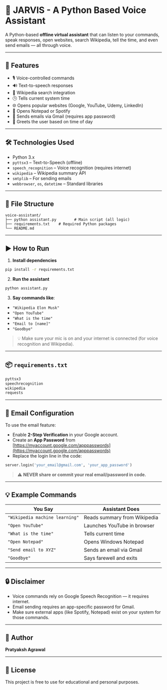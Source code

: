 # 🧠 JARVIS - A Python Based Voice Assistant

A Python-based **offline virtual assistant** that can listen to your commands, speak responses, open websites, search Wikipedia, tell the time, and even send emails — all through voice.

---

## 🚀 Features

- 🎙️ Voice-controlled commands
- 🔊 Text-to-speech responses
- 🧾 Wikipedia search integration
- 🕒 Tells current system time
- 🌐 Opens popular websites (Google, YouTube, Udemy, LinkedIn)
- 📝 Opens Notepad or Spotify
- 📧 Sends emails via Gmail (requires app password)
- 🎤 Greets the user based on time of day

---

## 🛠️ Technologies Used

- Python 3.x
- `pyttsx3` – Text-to-Speech (offline)
- `speech_recognition` – Voice recognition (requires internet)
- `wikipedia` – Wikipedia summary API
- `smtplib` – For sending emails
- `webbrowser`, `os`, `datetime` – Standard libraries

---

## 📁 File Structure

```
voice-assistant/
├── python assistant.py        # Main script (all logic)
├── requirements.txt    # Required Python packages
└── README.md           
```

---

## ▶️ How to Run

1. **Install dependencies**

```bash
pip install -r requirements.txt
```

2. **Run the assistant**

```bash
python assistant.py
```

3. **Say commands like**:
- `"Wikipedia Elon Musk"`
- `"Open YouTube"`
- `"What is the time"`
- `"Email to [name]"`
- `"Goodbye"`

> 💡 Make sure your mic is on and your internet is connected (for voice recognition and Wikipedia).

---

## 📦 `requirements.txt`

```txt
pyttsx3
speechrecognition
wikipedia
requests
```

---

## 🔐 Email Configuration

To use the email feature:
- Enable **2-Step Verification** in your Google account.
- Create an **App Password** from [https://myaccount.google.com/apppasswords](https://myaccount.google.com/apppasswords)
- Replace the login line in the code:

```python
server.login('your_email@gmail.com', 'your_app_password')
```

> ⚠️ **NEVER share or commit your real email/password in code.**

---

## 💡 Example Commands

| You Say                      | Assistant Does                          |
|-----------------------------|------------------------------------------|
| `"Wikipedia machine learning"` | Reads summary from Wikipedia          |
| `"Open YouTube"`            | Launches YouTube in browser              |
| `"What is the time"`        | Tells current time                       |
| `"Open Notepad"`            | Opens Windows Notepad                    |
| `"Send email to XYZ"`       | Sends an email via Gmail                 |
| `"Goodbye"`                 | Says farewell and exits                  |

---

## 🔒 Disclaimer

- Voice commands rely on Google Speech Recognition — it requires internet.
- Email sending requires an app-specific password for Gmail.
- Make sure external apps (like Spotify, Notepad) exist on your system for those commands.

---

## 👤 Author

**Pratyaksh Agrawal**

---

## 📄 License

This project is free to use for educational and personal purposes.

